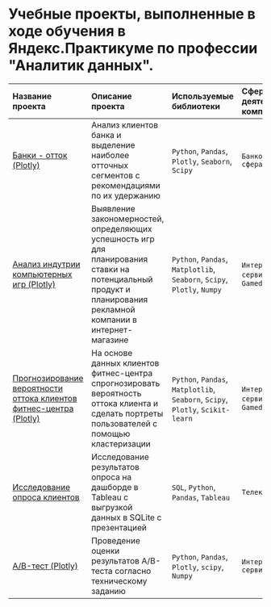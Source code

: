 # Учебные проекты, выполненные в ходе обучения в Яндекс.Практикуме по профессии "Аналитик данных".

| Название проекта | Описание проекта | Используемые библиотеки | Сфера деятельности компании | Направление деятельности |
| :---------------------- | :---------------------- | :---------------------- | :---------------------- | :---------------------- |
| [Банки - отток (Plotly)](https://nbviewer.org/github/Konstantin-Vasilev/ya.practicum.projects/blob/main/banks.ipynb)| Анализ клиентов банка и выделение наиболее отточных сегментов с рекомендациями по их удержанию | `Python`, `Pandas`, `Plotly`, `Seaborn`, `Scipy` | `Банковская сфера` | `Data Analyst`, `Маркетинг-аналитик` |
| [Анализ индутрии компьютерных игр (Plotly)](https://nbviewer.org/github/Konstantin-Vasilev/ya.practicum.projects/blob/main/games.ipynb)| Выявление закономерностей, определяющих успешность игр для планирования ставки на потенциальный продукт и планирования рекламной компании в интернет-магазине | `Python`, `Pandas`, `Matplotlib`, `Seaborn`, `Scipy`, `Plotly`, `Numpy` | `Интернет-сервисы`, `Gamedev` | `Data Analyst` |
| [Прогнозирование вероятности оттока клиентов фитнес-центра (Plotly)](https://nbviewer.org/github/Konstantin-Vasilev/ya.practicum.projects/blob/main/gym_churn.ipynb)| На основе данных клиентов фитнес-центра спрогнозировать вероятность оттока клиента и сделать портреты пользователей с помощью кластеризации | `Python`, `Pandas`, `Matplotlib`, `Seaborn`, `Scipy`, `Plotly`, `Scikit-learn` | `Интернет-сервисы`, `Gamedev` | `Маркетинг-аналитик`, `Аналитик (универсал)` |
| [Исследование опроса клиентов](https://github.com/Konstantin-Vasilev/ya.practicum.projects/blob/main/nps_score.ipynb)| Исследование результатов опроса на дашборде в Tableau с выгрузкой данных в SQLite с презентацией | `SQL`, `Python`, `Pandas`, `Tableau` | `Телеком` | `Маркетинг-аналитик`, `Продуктовый аналитик`, `Data Analyst` |
| [A/B-тест (Plotly)](https://nbviewer.org/github/Konstantin-Vasilev/ya.practicum.projects/blob/main/A-B%20test.ipynb)| Проведение оценки результатов A/B-теста согласно техническому заданию | `Python`, `Pandas`, `Plotly`, `scipy`, `Numpy` | `Интернет-сервисы` | `Маркетинг-аналитик` |
